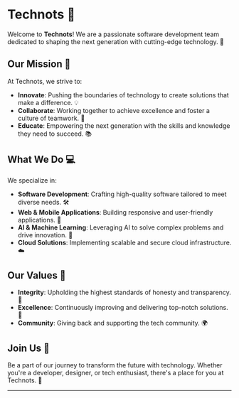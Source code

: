 # Technots 🚀

Welcome to **Technots**! We are a passionate software development team dedicated to shaping the next generation with cutting-edge technology. 🌟

## Our Mission 🎯

At Technots, we strive to:
- **Innovate**: Pushing the boundaries of technology to create solutions that make a difference. 💡
- **Collaborate**: Working together to achieve excellence and foster a culture of teamwork. 🤝
- **Educate**: Empowering the next generation with the skills and knowledge they need to succeed. 📚

## What We Do 💻

We specialize in:
- **Software Development**: Crafting high-quality software tailored to meet diverse needs. 🛠️
- **Web & Mobile Applications**: Building responsive and user-friendly applications. 📱
- **AI & Machine Learning**: Leveraging AI to solve complex problems and drive innovation. 🤖
- **Cloud Solutions**: Implementing scalable and secure cloud infrastructure. ☁️

## Our Values 🌈

- **Integrity**: Upholding the highest standards of honesty and transparency. 🏅
- **Excellence**: Continuously improving and delivering top-notch solutions. 🌟
- **Community**: Giving back and supporting the tech community. 🌍

## Join Us 🚀

Be a part of our journey to transform the future with technology. Whether you're a developer, designer, or tech enthusiast, there's a place for you at Technots. 🌟

---
